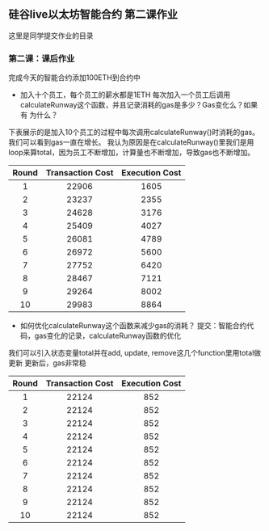 ## 硅谷live以太坊智能合约 第二课作业
这里是同学提交作业的目录

### 第二课：课后作业
完成今天的智能合约添加100ETH到合约中
- 加入十个员工，每个员工的薪水都是1ETH
每次加入一个员工后调用calculateRunway这个函数，并且记录消耗的gas是多少？Gas变化么？如果有 为什么？

下表展示的是加入10个员工的过程中每次调用calculateRunway()时消耗的gas。
我们可以看到gas一直在增长。
我认为原因是在calculateRunway()里我们是用loop来算total，因为员工不断增加，计算量也不断增加，导致gas也不断增加。

|    Round  | Transaction Cost   | Execution Cost |
| :----------: |:-------------:| :-----:|
| 1 | 22906 | 1605 |
| 2 | 23237 | 2355 |
| 3 | 24628 | 3176 |
| 4 | 25409 | 4027 |
| 5 | 26081 | 4789 |
| 6 | 26972 | 5600 |
| 7 | 27752 | 6420 |
| 8 | 28467 | 7121 |
| 9 | 29264 | 8002 |
| 10 | 29983 | 8864 |


- 如何优化calculateRunway这个函数来减少gas的消耗？
提交：智能合约代码，gas变化的记录，calculateRunway函数的优化

我们可以引入状态变量total并在add, update, remove这几个function里用total做更新
更新后，gas非常稳

|    Round  | Transaction Cost   | Execution Cost |
| :----------: |:-------------:| :-----:|
| 1 | 22124 | 852 |
| 2 | 22124 | 852 |
| 3 | 22124 | 852 |
| 4 | 22124 | 852 |
| 5 | 22124 | 852 |
| 6 | 22124 | 852 |
| 7 | 22124 | 852 |
| 8 | 22124 | 852 |
| 9 | 22124 | 852 |
| 10 | 22124 | 852 |
